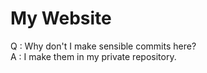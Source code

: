 # My Website

Q : Why don't I make sensible commits here?<br>
A : I make them in my private repository.
